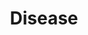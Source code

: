 ---
title: "Disease"

ability:
  description: |
    When a character is injured by a contaminated attack touches an item smeared with diseased matter, or consumes disease-tainted food or drink, he must make an immediate Fortitude saving throw. If he succeeds, the disease has no effect &ndash; his immune system fought off the infection. If he fails, he takes damage after an incubation period. Once per day afterward, he must make a successful Fortitude saving throw to avoid repeated damage. Two successful saving throws in a row indicate that he has fought off the disease and recovers, taking no more damage.

    These Fortitude saving throws can be rolled secretly so that the player doesn't know whether the disease has taken hold.

    **Disease Descriptions:** Diseases have various symptoms and are spread through a number of vectors. The characteristics of several typical diseases are summarized on Table: Diseases and defined below.

    _Disease:_ Diseases whose names are printed in _italic_ in the table are supernatural in nature. The others are extraordinary.

    _Infection:_ The disease's method of delivery &ndash; ingested, inhaled, via injury, or contact. Keep in mind that some injury diseases may be transmitted by as small an injury as a flea bite and that most inhaled diseases can also be ingested (and vice versa).

    _DC:_ The Difficulty Class for the Fortitude saving throws to prevent infection (if the character has been infected), to prevent each instance of repeated damage, and to recover from the disease.

    _Incubation Period:_ The time before damage begins.

    _Damage:_ The ability damage the character takes after incubation and each day afterward.

    **Types of Diseases:** Typical diseases include the following:

    _Blinding Sickness:_ Spread in tainted water.

    _Cackle Fever:_ Symptoms include high fever, disorientation, and frequent bouts of hideous laughter. Also known as "the shrieks".

    _Demon Fever:_ Night hags spread it. Can cause permanent ability drain.

    _Devil Chills:_ Barbazu and pit fiends spread it. It takes three, not two, successful saves in a row to recover from devil chills.

    _Filth Fever:_ Dire rats and otyughs spread it. Those injured while in filthy surroundings might also catch it.

    _Mindfire:_ Feels like your brain is burning. Causes stupor.

    _Mummy Rot:_ Spread by mummies. Successful saving throws do not allow the character to recover (though they do prevent damage normally).

    _Red Ache:_ Skin turns red, bloated, and warm to the touch.

    _The Shakes:_ Causes involuntary twitches, tremors, and fits.

    _Slimy Doom:_ Victim turns into infectious goo from the inside out. Can cause permanent ability drain.

    |---
    | Disease | Infection DC | Incubation | Damage
    |-|-|-|-
    | Blinding sickness | Ingested 16 | 1d3 days | 1d4 Str<sup>1</sup>
    | Cackle fever | Inhaled 16 | 1 day | 1d6 Wis
    | _Demon fever_ | Injury 18 | 1 day | 1d6 Con<sup>2</sup>
    | _Devil chills_<sup>3</sup> | Injury 14 | 1d4 days | 1d4 Str
    | Filth fever | Injury 12 | 1d3 days | 1d3 Dex, 1d3 Con
    | Mindfire | Inhaled 12 | 1 day | 1d4 Int
    | _Mummy rot_<sup>4</sup> | Contact 20 | 1 day | 1d6 Con
    | Red ache | Injury 15 | 1d3 days | 1d6 Str
    | Shakes | Contact 13 | 1 day | 1d8 Dex
    | Slimy doom | Contact 14 | 1 day | 1d4 Con<sup>2</sup>
    |===
    | <sup>1</sup> Each time the victim takes 2 or more damage from the disease, he must make another Fortitude save or be permanently blinded.<br><sup>2</sup> When damaged, character must succeed on another saving throw or 1 point of damage is permanent drain instead.<br><sup>3</sup> The victim must make three successful Fortitude saving throws in a row to recover from devil chills.<br><sup>4</sup> Successful saves do not allow the character to recover. Only magical healing can save the character. | !cs | !cs | !cs
    {: #disease-table .table .table-bordered .table-hover .table-striped data-caption="Table: Diseases" }

    **Healing a Disease:** Use of the Heal skill can help a diseased character. Every time a diseased character makes a saving throw against disease effects, the healer makes a check. The diseased character can use the healer's result in place of his saving throw if the Heal check result is higher. The diseased character must be in the healer's care and must have spent the previous 8 hours resting.

    Characters recover points lost to ability score damage at a rate of 1 per day per ability damaged, and this rule applies even while a disease is in progress. That means that a character with a minor disease might be able to withstand it without accumulating any damage.
---